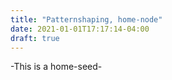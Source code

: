 ```yaml
---
title: "Patternshaping, home-node"
date: 2021-01-01T17:17:14-04:00
draft: true
---
```



-This is a home-seed-